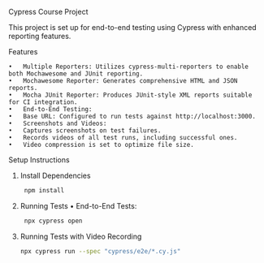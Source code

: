 Cypress Course Project

This project is set up for end-to-end testing using Cypress with enhanced reporting features.

Features

	•	Multiple Reporters: Utilizes cypress-multi-reporters to enable both Mochawesome and JUnit reporting.
	•	Mochawesome Reporter: Generates comprehensive HTML and JSON reports.
	•	Mocha JUnit Reporter: Produces JUnit-style XML reports suitable for CI integration.
	•	End-to-End Testing:
	•	Base URL: Configured to run tests against http://localhost:3000.
	•	Screenshots and Videos:
	•	Captures screenshots on test failures.
	•	Records videos of all test runs, including successful ones.
	•	Video compression is set to optimize file size.

Setup Instructions

1. Install Dependencies
     ```bash
      npm install
      ```
2. Running Tests
   	•	End-to-End Tests:
     ```bash
      npx cypress open
      ```
3. Running Tests with Video Recording
   ```bash
   npx cypress run --spec "cypress/e2e/*.cy.js"
   ```
